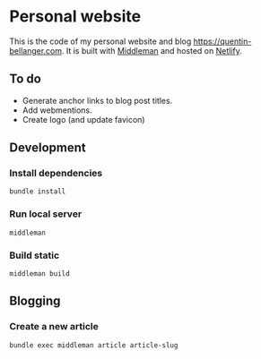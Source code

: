 # Personal website 

This is the code of my personal website and blog https://quentin-bellanger.com. It is built with [Middleman](https://middlemanapp.com) and hosted on [Netlify](https://netlify.com).

## To do

- Generate anchor links to blog post titles.
- Add webmentions.
- Create logo (and update favicon)

## Development

### Install dependencies

```shell
bundle install
```

### Run local server

```shell
middleman
```

### Build static

```shell
middleman build
```

## Blogging

### Create a new article

```shell
bundle exec middleman article article-slug
```